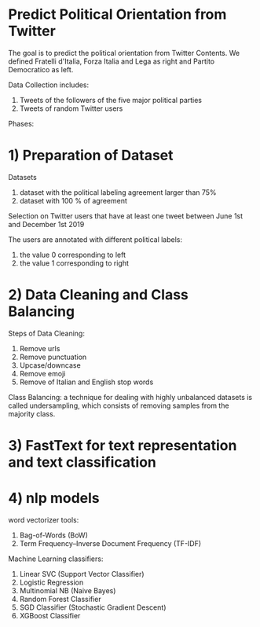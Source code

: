 # Predict Political Orientation from Twitter

The goal is to predict the political orientation from Twitter Contents. We defined Fratelli d'Italia, Forza Italia and Lega as right and Partito Democratico as left. 

Data Collection includes:
1. Tweets of the followers of the five major political parties
2. Tweets of random Twitter users

Phases:

# 1) Preparation of Dataset

Datasets
1. dataset with the political labeling agreement larger than 75%
2. dataset with 100 % of agreement

Selection on Twitter users that have at least one tweet
between June 1st and December 1st 2019

The users are annotated with different political labels:
1. the value 0 corresponding to left
2. the value 1 corresponding to right

# 2) Data Cleaning and Class Balancing

Steps of Data Cleaning:
1. Remove urls
2. Remove punctuation
3. Upcase/downcase
4. Remove emoji
5. Remove of Italian and English stop words

Class Balancing: 
a technique for dealing with highly unbalanced datasets is called undersampling,
which consists of removing samples from the majority class.

# 3) FastText for text representation and text classification

# 4) nlp models

word vectorizer tools: 

1. Bag-of-Words (BoW) 
2. Term Frequency–Inverse Document Frequency (TF-IDF)

Machine Learning classifiers:

1. Linear SVC (Support Vector Classifier)
2. Logistic Regression
3. Multinomial NB (Naive Bayes)
4. Random Forest Classifier
5. SGD Classifier (Stochastic Gradient Descent)
6. XGBoost Classifier




